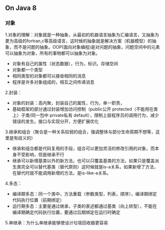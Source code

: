 ## On Java 8 

### 对象

1.对象的理解：对象就是一种抽象，从最初的机器语言抽象为汇编语言，又抽象为更为高级的fortran,c等高级语言，这时候的抽象就是解决方案（机器模型）的抽象，而不是问题的抽象。OOP(面向对象编程)是对问题的抽象，问题空间中的元素可以抽象为对象，所有的事物都可以抽象为对象。

- 对象有自己的属性（状态数据），行为，标识。存储空间
- 对象都一个类型
- 相同类型的对象都可以接收相同的消息
- 程序是许多对象组成的，相互之间传递消息

2.封装：

- 对象的封装：高内聚，封装自己的属性，行为，单一职责，
- 基础框架的部分通过封装增加访问控制（public公开 protected（不能用在类上）子类/同一包中 private私有 default），限制上层程序员的调用行为，减少错误的发生。接口与实现分开，方便扩展优化

3.继承和组合（聚合是一种关系较弱的组合，强调整体与部分生命周期不想等，这里是有歧义的）

- 继承和组合都是代码复用的手段，组合可以更加灵活的修改引用的对象，而本身不受影响，但是继承不行
- 继承可以新增基类以外的新方法，也可以只覆盖基类的方法，如果只是覆盖派生类完全可以替代基类（替代原则）这时候就是is-a关系，如果新增了方法，在替代时就不能调用新增的方法，是is-like-a关系。

4.多态：

- 编译期多态：同一个类中，方法重载（参数类型，列表，顺序），编译期绑定代码执行位置（前期绑定）
- 运行期多态：主要是通过继承，子类的表述都通过基类（向上转型），不能在编译期确定代码执行位置，要通过后期绑定在运行时确定

5.单继承：为什么单继承能够使设计垃圾回收器更容易

